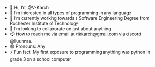 - 👋 Hi, I’m @V-Karch
- 👀 I’m interested in all types of programming in any language
- 🌱 I’m currently working towards a Software Engineering Degree from Rochester Institute of Technology
- 💞️ I’m looking to collaborate on just about anything
- 📫 How to reach me via email at vikkarch@gmail.com via discord @lluunnaa.
- 😄 Pronouns: Any
- ⚡ Fun fact: My first exposure to programming anything was python in grade 3 on a school computer
